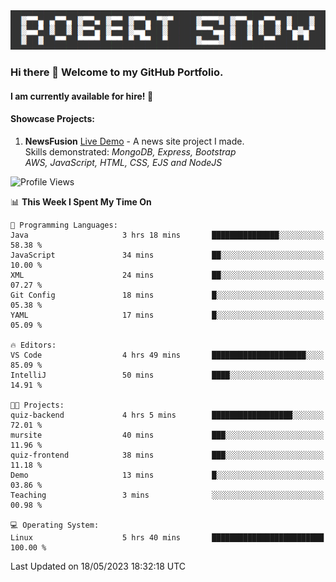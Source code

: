 <img alt="myname" src="assets/name.png" />

### Hi there 👋 Welcome to my GitHub Portfolio.
#### I am currently available for hire!  :briefcase:

#### Showcase Projects:

1. **NewsFusion** [Live Demo](https://news-1-f7223358.deta.app/) - A news site project I made.\
Skills demonstrated: *MongoDB, Express, Bootstrap\
AWS, JavaScript, HTML, CSS, EJS and NodeJS*

<!--START_SECTION:waka-->
![Profile Views](http://img.shields.io/badge/Profile%20Views-7-blue)

📊 **This Week I Spent My Time On** 

```text
💬 Programming Languages: 
Java                     3 hrs 18 mins       ███████████████░░░░░░░░░░   58.38 % 
JavaScript               34 mins             ██░░░░░░░░░░░░░░░░░░░░░░░   10.00 % 
XML                      24 mins             ██░░░░░░░░░░░░░░░░░░░░░░░   07.27 % 
Git Config               18 mins             █░░░░░░░░░░░░░░░░░░░░░░░░   05.38 % 
YAML                     17 mins             █░░░░░░░░░░░░░░░░░░░░░░░░   05.09 % 

🔥 Editors: 
VS Code                  4 hrs 49 mins       █████████████████████░░░░   85.09 % 
IntelliJ                 50 mins             ████░░░░░░░░░░░░░░░░░░░░░   14.91 % 

🐱‍💻 Projects: 
quiz-backend             4 hrs 5 mins        ██████████████████░░░░░░░   72.01 % 
mursite                  40 mins             ███░░░░░░░░░░░░░░░░░░░░░░   11.96 % 
quiz-frontend            38 mins             ███░░░░░░░░░░░░░░░░░░░░░░   11.18 % 
Demo                     13 mins             █░░░░░░░░░░░░░░░░░░░░░░░░   03.86 % 
Teaching                 3 mins              ░░░░░░░░░░░░░░░░░░░░░░░░░   00.98 % 

💻 Operating System: 
Linux                    5 hrs 40 mins       █████████████████████████   100.00 % 
```


 Last Updated on 18/05/2023 18:32:18 UTC
<!--END_SECTION:waka-->

<!--
**robjsnow/robjsnow** is a ✨ _special_ ✨ repository because its `README.md` (this file) appears on your GitHub profile.

Here are some ideas to get you started:

- 🔭 I’m currently working on ...
- 🌱 I’m currently learning ...
- 👯 I’m looking to collaborate on ...
- 🤔 I’m looking for help with ...
- 💬 Ask me about ...
- 📫 How to reach me: ...
- 😄 Pronouns: ...
- ⚡ Fun fact: ...
-->
